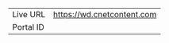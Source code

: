 
|                 |       |
|-----------------|-------|
| Live URL        | https://wd.cnetcontent.com |
| Portal ID       |  |
